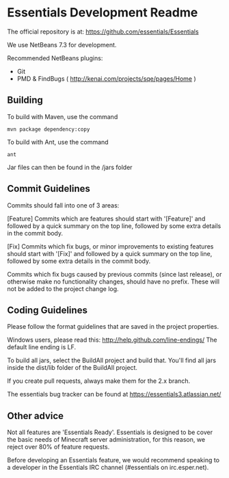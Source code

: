 Essentials Development Readme
=============================

The official repository is at:
https://github.com/essentials/Essentials

We use NetBeans 7.3 for development.

Recommended NetBeans plugins:

* Git
* PMD & FindBugs ( http://kenai.com/projects/sqe/pages/Home )

Building
--------
To build with Maven, use the command
```
mvn package dependency:copy
```

To build with Ant, use the command
```
ant
```

Jar files can then be found in the /jars folder


Commit Guidelines
-----------------

Commits should fall into one of 3 areas:

[Feature] Commits which are features should start with '[Feature]' and followed by a quick summary on the top line, followed by some extra details in the commit body.

[Fix] Commits which fix bugs, or minor improvements to existing features should start with '[Fix]' and followed by a quick summary on the top line, followed by some extra details in the commit body.

Commits which fix bugs caused by previous commits (since last release), or otherwise make no functionality changes, should have no prefix.  These will not be added to the project change log.

Coding Guidelines
-----------------


Please follow the format guidelines that are saved in the project properties.

Windows users, please read this: http://help.github.com/line-endings/
The default line ending is LF.

To build all jars, select the BuildAll project and build that. You'll find all jars inside the dist/lib folder of the BuildAll project.

If you create pull requests, always make them for the 2.x branch.

The essentials bug tracker can be found at https://essentials3.atlassian.net/


Other advice
-----------------

Not all features are 'Essentials Ready'.  Essentials is designed to be cover the basic needs of Minecraft server administration, for this reason, we reject over 80% of feature requests.

Before developing an Essentials feature, we would recommend speaking to a developer in the Essentials IRC channel (#essentials on irc.esper.net).
